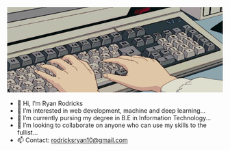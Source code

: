 <img src="./animated.gif" alt="My Project GIF" width="700" height="200">

- 👋 Hi, I’m Ryan Rodricks
- 👀 I’m interested in web development, machine and deep learning...
- 🌱 I’m currently pursing my degree in B.E in Information Technology...
- 💞️ I’m looking to collaborate on anyone who can use my skills to the fullist...
- 📫 Contact: rodricksryan10@gmail.com

<!---
ryan10projects/ryan10projects is a ✨ special ✨ repository because its `README.md` (this file) appears on your GitHub profile.
You can click the Preview link to take a look at your changes.
--->
